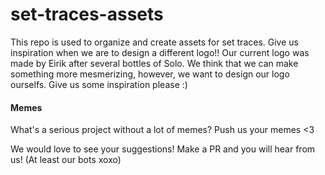 # set-traces-assets
This repo is used to organize and create assets for set traces. 
Give us inspiration when we are to design a different logo!! Our current logo was made by Eirik after several bottles of Solo. We think that we can make something more mesmerizing, however, we want to design our logo ourselfs. Give us some inspiration please :)

#### Memes
What's a serious project without a lot of memes? Push us your memes <3

We would love to see your suggestions! Make a PR and you will hear from us! (At least our bots xoxo)

